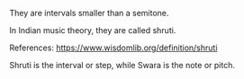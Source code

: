 They are intervals smaller than a semitone.

In Indian music theory, they are called shruti.

References: https://www.wisdomlib.org/definition/shruti

Shruti is the interval or step, while Swara is the note or pitch.